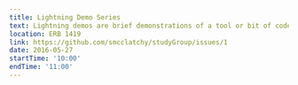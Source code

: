 ```yaml
---
title: Lightning Demo Series
text: Lightning demos are brief demonstrations of a tool or bit of code that solve a common problem in research.
location: ERB 1419
link: https://github.com/smcclatchy/studyGroup/issues/1
date: 2016-05-27
startTime: '10:00'
endTime: '11:00'
---
```

